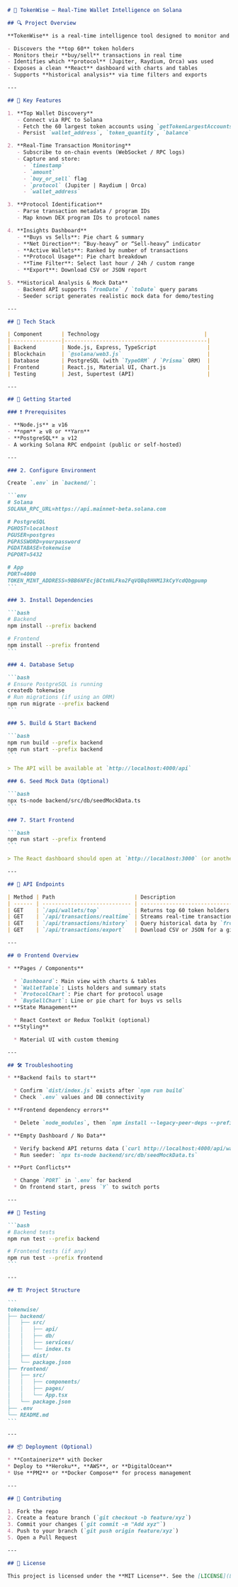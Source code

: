 ````markdown
# 🧠 TokenWise — Real-Time Wallet Intelligence on Solana

## 🔍 Project Overview

**TokenWise** is a real-time intelligence tool designed to monitor and analyze wallet behavior for a specific token on the **Solana** blockchain. It:

- Discovers the **top 60** token holders
- Monitors their **buy/sell** transactions in real time
- Identifies which **protocol** (Jupiter, Raydium, Orca) was used
- Exposes a clean **React** dashboard with charts and tables
- Supports **historical analysis** via time filters and exports

---

## 🎯 Key Features

1. **Top Wallet Discovery**  
   - Connect via RPC to Solana  
   - Fetch the 60 largest token accounts using `getTokenLargestAccounts`  
   - Persist `wallet_address`, `token_quantity`, `balance`

2. **Real-Time Transaction Monitoring**  
   - Subscribe to on-chain events (WebSocket / RPC logs)  
   - Capture and store:  
     - `timestamp`  
     - `amount`  
     - `buy_or_sell` flag  
     - `protocol` (Jupiter | Raydium | Orca)  
     - `wallet_address`  

3. **Protocol Identification**  
   - Parse transaction metadata / program IDs  
   - Map known DEX program IDs to protocol names

4. **Insights Dashboard**  
   - **Buys vs Sells**: Pie chart & summary  
   - **Net Direction**: “Buy-heavy” or “Sell-heavy” indicator  
   - **Active Wallets**: Ranked by number of transactions  
   - **Protocol Usage**: Pie chart breakdown  
   - **Time Filter**: Select last hour / 24h / custom range  
   - **Export**: Download CSV or JSON report

5. **Historical Analysis & Mock Data**  
   - Backend API supports `fromDate` / `toDate` query params  
   - Seeder script generates realistic mock data for demo/testing

---

## 🧱 Tech Stack

| Component      | Technology                                 |
|----------------|---------------------------------------------|
| Backend        | Node.js, Express, TypeScript                |
| Blockchain     | `@solana/web3.js`                           |
| Database       | PostgreSQL (with `TypeORM` / `Prisma` ORM)  |
| Frontend       | React.js, Material UI, Chart.js             |
| Testing        | Jest, Supertest (API)                       |

---

## 🚀 Getting Started

### ❗ Prerequisites

- **Node.js** ≥ v16  
- **npm** ≥ v8 or **Yarn**  
- **PostgreSQL** ≥ v12  
- A working Solana RPC endpoint (public or self-hosted)

---

### 2. Configure Environment

Create `.env` in `backend/`:

```env
# Solana
SOLANA_RPC_URL=https://api.mainnet-beta.solana.com

# PostgreSQL
PGHOST=localhost
PGUSER=postgres
PGPASSWORD=yourpassword
PGDATABASE=tokenwise
PGPORT=5432

# App
PORT=4000
TOKEN_MINT_ADDRESS=9BB6NFEcjBCtnNLFko2FqVQBq8HHM13kCyYcdQbgpump
```

### 3. Install Dependencies

```bash
# Backend
npm install --prefix backend

# Frontend
npm install --prefix frontend
```

### 4. Database Setup

```bash
# Ensure PostgreSQL is running
createdb tokenwise
# Run migrations (if using an ORM)
npm run migrate --prefix backend
```

### 5. Build & Start Backend

```bash
npm run build --prefix backend
npm run start --prefix backend
```

> The API will be available at `http://localhost:4000/api`

### 6. Seed Mock Data (Optional)

```bash
npx ts-node backend/src/db/seedMockData.ts
```

### 7. Start Frontend

```bash
npm run start --prefix frontend
```

> The React dashboard should open at `http://localhost:3000` (or another port if 3000 is busy)

---

## 🔧 API Endpoints

| Method | Path                         | Description                                   |
| ------ | ---------------------------- | --------------------------------------------- |
| GET    | `/api/wallets/top`           | Returns top 60 token holders                  |
| GET    | `/api/transactions/realtime` | Streams real-time transactions via SSE        |
| GET    | `/api/transactions/history`  | Query historical data by `fromDate`, `toDate` |
| GET    | `/api/transactions/export`   | Download CSV or JSON for a given range        |

---

## 🌐 Frontend Overview

* **Pages / Components**

  * `Dashboard`: Main view with charts & tables
  * `WalletTable`: Lists holders and summary stats
  * `ProtocolChart`: Pie chart for protocol usage
  * `BuySellChart`: Line or pie chart for buys vs sells
* **State Management**

  * React Context or Redux Toolkit (optional)
* **Styling**

  * Material UI with custom theming

---

## 🛠️ Troubleshooting

* **Backend fails to start**

  * Confirm `dist/index.js` exists after `npm run build`
  * Check `.env` values and DB connectivity

* **Frontend dependency errors**

  * Delete `node_modules`, then `npm install --legacy-peer-deps --prefix frontend`

* **Empty Dashboard / No Data**

  * Verify backend API returns data (`curl http://localhost:4000/api/wallets/top`)
  * Run seeder: `npx ts-node backend/src/db/seedMockData.ts`

* **Port Conflicts**

  * Change `PORT` in `.env` for backend
  * On frontend start, press `Y` to switch ports

---

## 📝 Testing

```bash
# Backend tests
npm run test --prefix backend

# Frontend tests (if any)
npm run test --prefix frontend
```

---

## 🏗️ Project Structure

```
tokenwise/
├── backend/
│   ├── src/
│   │   ├── api/
│   │   ├── db/
│   │   ├── services/
│   │   └── index.ts
│   ├── dist/
│   └── package.json
├── frontend/
│   ├── src/
│   │   ├── components/
│   │   ├── pages/
│   │   └── App.tsx
│   └── package.json
├── .env
└── README.md
```

---

## 📦 Deployment (Optional)

* **Containerize** with Docker
* Deploy to **Heroku**, **AWS**, or **DigitalOcean**
* Use **PM2** or **Docker Compose** for process management

---

## 🤝 Contributing

1. Fork the repo
2. Create a feature branch (`git checkout -b feature/xyz`)
3. Commit your changes (`git commit -m "Add xyz"`)
4. Push to your branch (`git push origin feature/xyz`)
5. Open a Pull Request

---

## 📄 License

This project is licensed under the **MIT License**. See the [LICENSE](LICENSE) file for details.
